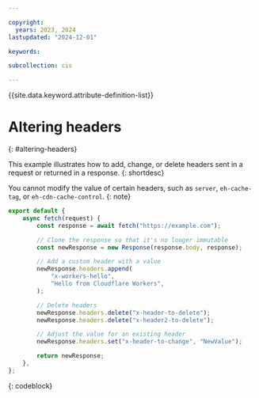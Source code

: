 ```yaml
---

copyright:
  years: 2023, 2024
lastupdated: "2024-12-01"

keywords:

subcollection: cis

---
```


{{site.data.keyword.attribute-definition-list}}

# Altering headers
{: #altering-headers}

This example illustrates how to add, change, or delete headers sent in a request or returned in a response.
{: shortdesc}

You cannot modify the value of certain headers, such as `server`, `eh-cache-tag`, or `eh-cdn-cache-control`.
{: note}

```js
export default {
	async fetch(request) {
		const response = await fetch("https://example.com");

		// Clone the response so that it's no longer immutable
		const newResponse = new Response(response.body, response);

		// Add a custom header with a value
		newResponse.headers.append(
			"x-workers-hello",
			"Hello from Cloudflare Workers",
		);

		// Delete headers
		newResponse.headers.delete("x-header-to-delete");
		newResponse.headers.delete("x-header2-to-delete");

		// Adjust the value for an existing header
		newResponse.headers.set("x-header-to-change", "NewValue");

		return newResponse;
	},
};
```
{: codeblock}
